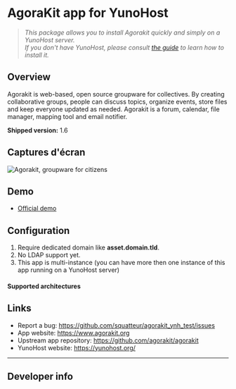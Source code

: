 # AgoraKit app for YunoHost


> *This package allows you to install Agorakit quickly and simply on a YunoHost server.  
If you don't have YunoHost, please consult [the guide](https://yunohost.org/#/install) to learn how to install it.*

## Overview
Agorakit is web-based, open source groupware for collectives.
By creating collaborative groups, people can discuss topics, organize events, store files and keep everyone updated as needed.
Agorakit is a forum, calendar, file manager, mapping tool and email notifier. 

**Shipped version:** 1.6

## Captures d'écran

![Agorakit, groupware for citizens](https://www.agorakit.org/images/agorakit-banner.png)

## Demo

* [Official demo](https://app.agorakit.org/)

## Configuration

 1. Require dedicated domain like **asset.domain.tld**.
 1. No LDAP support yet.
 1. This app is multi-instance (you can have more then one instance of this app running on a YunoHost server)

#### Supported architectures

## Links

 * Report a bug: https://github.com/squatteur/agorakit_ynh_test/issues
 * App website: https://www.agorakit.org
 * Upstream app repository: https://github.com/agorakit/agorakit
 * YunoHost website: https://yunohost.org/

---

Developer info
----------------